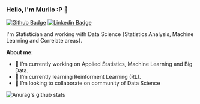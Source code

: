 ### Hello, I'm Murilo :P 👋

[![Github Badge](https://img.shields.io/badge/-Github-000?style=flat-square&logo=Github&logoColor=white&link=https://github.com/Razoli)](https://github.com/Razoli)
[![Linkedin Badge](https://img.shields.io/badge/-LinkedIn-blue?style=flat-square&logo=Linkedin&logoColor=white&link=https://https://www.linkedin.com/in/murilorazoli)](https://www.linkedin.com/in/murilorazoli/)

I'm Statistician and working with Data Science {Statistics Analysis, Machine Learning and Correlate areas}. 

**About me:**

- 🔭 I’m currently working on Applied Statistics, Machine Learning and Big Data.
- 🌱 I’m currently learning Reinforment Learning (RL).
- 👯 I’m looking to collaborate on community of Data Science

![Anurag's github stats](https://github-readme-stats.vercel.app/api?username=Razoli&show_icons=true&theme=vue-dark)
